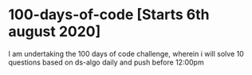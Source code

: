 # 100-days-of-code [Starts 6th august 2020]
I am undertaking the 100 days of code challenge, wherein i will solve 10 questions based on ds-algo daily and push before 12:00pm 

